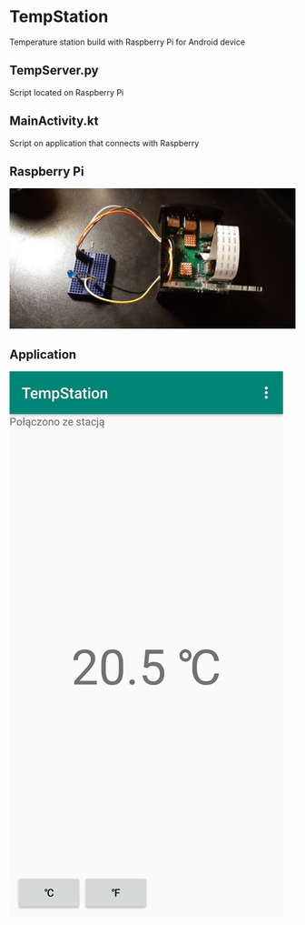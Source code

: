 # TempStation
Temperature station build with Raspberry Pi for Android device 

## TempServer.py
Script located on Raspberry Pi

## MainActivity.kt

Script on application that connects with Raspberry

## Raspberry Pi 

![Raspberry](https://github.com/flabbet/TempStation/blob/master/RPi.jpg)

## Application

![Application](https://github.com/flabbet/TempStation/blob/master/app.jpg)

